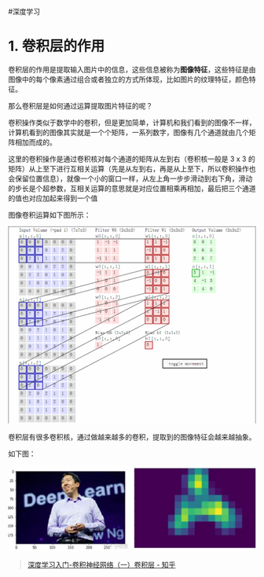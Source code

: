#深度学习 
# 1. 卷积层的作用

卷积层的作用是提取输入图片中的信息，这些信息被称为**图像特征**，这些特征是由图像中的每个像素通过组合或者独立的方式所体现，比如图片的纹理特征，颜色特征。

那么卷积层是如何通过运算提取图片特征的呢？

卷积操作类似于数学中的卷积，但是更加简单，计算机和我们看到的图像不一样，计算机看到的图像其实就是一个个矩阵，一系列数字，图像有几个通道就由几个矩阵相加而成的。

这里的卷积操作是通过卷积核对每个通道的矩阵从左到右（卷积核一般是 3 x 3 的矩阵）从上至下进行互相关运算（先是从左到右，再是从上至下，所以卷积操作也会保留位置信息），就像一个小的窗口一样，从左上角一步步滑动到右下角，滑动的步长是个超参数，互相关运算的意思就是对应位置相乘再相加，最后把三个通道的值也对应加起来得到一个值

图像卷积运算如下图所示：

![](卷积层/卷积层运算过程.gif)

卷积层有很多卷积核，通过做越来越多的卷积，提取到的图像特征会越来越抽象。

如下图：

![](卷积层/图片1(1).png)



>[深度学习入门-卷积神经网络（一）卷积层 - 知乎](https://zhuanlan.zhihu.com/p/259751387)
